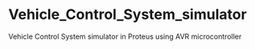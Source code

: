 # Vehicle_Control_System_simulator
 Vehicle Control System simulator in Proteus using AVR microcontroller
